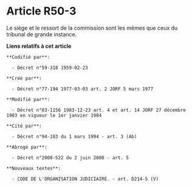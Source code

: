 # Article R50-3

Le siège et le ressort de la commission sont les mêmes que ceux du tribunal de grande instance.

**Liens relatifs à cet article**

	**Codifié par**:

	  - Décret n°59-318 1959-02-23

	**Créé par**:

	  - Décret n°77-194 1977-03-03 art. 2 JORF 5 mars 1977

	**Modifié par**:

	  - Décret n°83-1156 1983-12-23 art. 4 et art. 14 JORF 27 décembre 1983 en vigueur le 1er janvier 1984

	**Cité par**:

	  - Décret n°94-183 du 1 mars 1994 - art. 3 (Ab)

	**Abrogé par**:

	  - Décret n°2008-522 du 2 juin 2008 - art. 5

	**Nouveaux textes**:

	  - CODE DE L'ORGANISATION JUDICIAIRE. - art. D214-5 (V)
